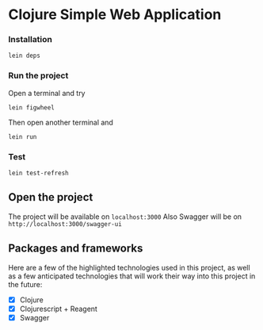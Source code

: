 # Clojure Simple Web Application

### Installation

```
lein deps
```

### Run the project

Open a terminal and try
```
lein figwheel
```

Then open another terminal and
```
lein run
```
### Test

```
lein test-refresh
```

## Open the project

The project will be available on `localhost:3000` 
Also Swagger will be on `http://localhost:3000/swagger-ui`

## Packages and frameworks

Here are a few of the highlighted technologies used in this project, as well as a few anticipated technologies
that will work their way into this project in the future:

- [x] Clojure
- [x] Clojurescript + Reagent
- [x] Swagger